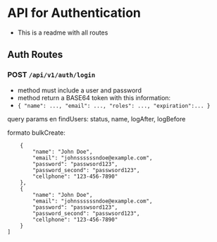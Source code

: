 # API for Authentication

- This is a readme with all routes

## Auth Routes

### POST ```/api/v1/auth/login```

- method must include a user and password
- method return a BASE64 token with this information:
- ```{ "name": ..., "email": ..., "roles": ..., "expiration":... }```


query params en findUsers: status, name, logAfter, logBefore

formato bulkCreate:
```[ 
    {
        "name": "John Doe",
        "email": "johnssssssndoe@example.com",
        "password": "passwsord123",
        "password_second": "passwsord123",
        "cellphone": "123-456-7890"
    },
    {
        "name": "John Doe",
        "email": "johnssssssndoe@example.com",
        "password": "passwsord123",
        "password_second": "passwsord123",
        "cellphone": "123-456-7890"
    }
]
```
